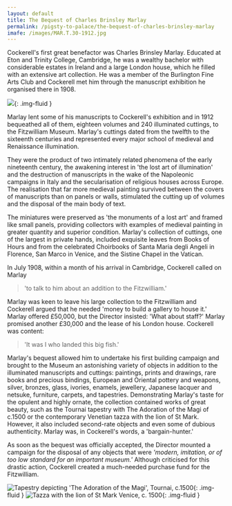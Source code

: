 ```yaml
---
layout: default
title: The Bequest of Charles Brinsley Marlay
permalink: /pigsty-to-palace/the-bequest-of-charles-brinsley-marlay
imafe: /images/MAR.T.30-1912.jpg
---
```

Cockerell's first great benefactor was Charles Brinsley Marlay. Educated at Eton and Trinity College, Cambridge, he was a wealthy bachelor with considerable estates in Ireland and a large London house, which he filled with an extensive art collection. He was a member of the Burlington Fine Arts Club and Cockerell met him through the manuscript exhibition he organised there in 1908.

![]({{site.baseurl}}/images/MarlayCuttingIT.13a.jpg){: .img-fluid }

Marlay lent some of his manuscripts to Cockerell's exhibition and in 1912 bequeathed all of them, eighteen volumes and 240 illuminated cuttings, to the Fitzwilliam Museum. Marlay's cuttings dated from the twelfth to the sixteenth centuries and represented every major school of medieval and Renaissance illumination.

They were the product of two intimately related phenomena of the early nineteenth century, the awakening interest in 'the lost art of illumination' and the destruction of manuscripts in the wake of the Napoleonic campaigns in Italy and the secularisation of religious houses across Europe. The realisation that far more medieval painting survived between the covers of manuscripts than on panels or walls, stimulated the cutting up of volumes and the disposal of the main body of text.

The miniatures were preserved as 'the monuments of a lost art' and framed like small panels, providing collectors with examples of medieval painting in greater quantity and superior condition. Marlay's collection of cuttings, one of the largest in private hands, included exquisite leaves from Books of Hours and from the celebrated Choirbooks of Santa Maria degli Angeli in Florence, San Marco in Venice, and the Sistine Chapel in the Vatican.

In July 1908, within a month of his arrival in Cambridge, Cockerell called on Marlay

>'to talk to him about an addition to the Fitzwilliam.'

Marlay was keen to leave his large collection to the Fitzwilliam and Cockerell argued that he needed 'money to build a gallery to house it.' Marlay offered £50,000, but the Director insisted: 'What about staff?' Marlay promised another £30,000 and the lease
of his London house. Cockerell was content:

> 'It was I who landed this big fish.'

Marlay's bequest allowed him to undertake his first building campaign and brought to the Museum an astonishing variety of objects in addition to the illuminated manuscripts and cuttings: paintings, prints and drawings, rare books and precious bindings, European and Oriental pottery and weapons, silver, bronzes, glass, ivories, enamels, jewellery, Japanese lacquer and netsuke, furniture, carpets, and tapestries. Demonstrating Marlay's taste for the opulent and highly ornate, the collection contained works of great beauty, such as the Tournai tapestry with The Adoration of the Magi of c.1500 or the contemporary Venetian tazza with the lion of St Mark. However, it also included second-rate objects and even some of dubious authenticity. Marlay was, in Cockerell's words, a 'bargain-hunter.'

As soon as the bequest was officially accepted, the Director mounted a campaign for the disposal of any objects that were _'modern, imitation, or of too low standard for an important museum.'_ Although criticised for this drastic action, Cockerell created a much-needed purchase fund for the Fitzwilliam.

![Tapestry depicting 'The Adoration of the Magi', Tournai, c.1500]({{site.baseurl}}/images/MAR.T.30-1912.jpg "Tapestry depicting 'The Adoration of the Magi', Tournai, c.1500"){: .img-fluid }
![Tazza with the lion of St Mark Venice, c. 1500]({{site.baseurl}}/images/MAR.C.116-1912.jpg "Tazza with the lion of St Mark Venice, c. 1500"){: .img-fluid }
